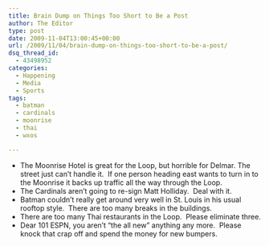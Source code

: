 ```yaml
---
title: Brain Dump on Things Too Short to Be a Post
author: The Editor
type: post
date: 2009-11-04T13:00:45+00:00
url: /2009/11/04/brain-dump-on-things-too-short-to-be-a-post/
dsq_thread_id:
  - 43498952
categories:
  - Happening
  - Media
  - Sports
tags:
  - batman
  - cardinals
  - moonrise
  - thai
  - wxos

---
```

  * The Moonrise Hotel is great for the Loop, but horrible for Delmar. The street just can&#8217;t handle it.  If one person heading east wants to turn in to the Moonrise it backs up traffic all the way through the Loop.
  * The Cardinals aren&#8217;t going to re-sign Matt Holliday.  Deal with it.
  * Batman couldn&#8217;t really get around very well in St. Louis in his usual rooftop style.  There are too many breaks in the buildings.
  * There are too many Thai restaurants in the Loop.  Please eliminate three.
  * Dear 101 ESPN, you aren&#8217;t &#8220;the all new&#8221; anything any more.  Please knock that crap off and spend the money for new bumpers.